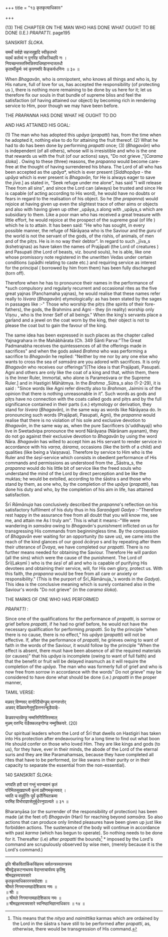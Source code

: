 +++
title = "१३ कृतकृत्याधिकारः"

+++







(13) THE CHAPTER ON THE MAN WHO HAS DONE WHAT OUGHT TO BE DONE (I.E.) _PRAPATTI_. page195



SANSKRIT _ŚLOKA_.

समर्थे सर्वज्ञे सहजसुहृदि स्वीकृतभरे  
यदर्थं कर्तव्यं न पुनरिह यत्किञ्चिदपि नः ।  
नियच्छन्तस्तस्मिन्निरुपधिमहानन्दजलधौ  
कृतार्थीकुर्मः स्वं कृपणमपि कैङ्कर्यधनिनः ॥ ३० ॥



When _Bhagavān_, who is omnipotent, who knows all things and who is, by His nature, full of love for us, has accepted the responsibility (of protecting us ), there is nothing more remaining to be done by us here for it; let us therefore fix our souls in that bundle of supreme bliss and feel the satisfaction (of having attained our object) by becoming rich in rendering service to Him, poor though we may have been before.



THE _PRAPANNA_ HAS DONE WHAT HE OUGHT TO DO



AND HAS ATTAINED HIS GOAL:



(1) The man who has adopted this _upāya_ (_prapatti_) has, from the time when he adopted it, nothing else to do for attaining the fruit thereof. (2) What he had to do has been done by performing _prapatti_ once; (3) (_Bhagavān_) who is independent (of all others), whose will is irresistible and who is the one that rewards us with the fruit (of our actions) says, "Do not grieve ,"[_Carama_ _śloka_] . Owing to these (three) reasons, the _prapanna_ would become care-free at the thought of having surrendered his bhara. The Lord of all who has been accepted as the _upāya_*, which is ever present [_Siddhopāya_ - the _upāya_ which is ever present is _Bhagavān_, for He is always eager to save the _jīva_.] as stated in, "Seek refuge under me alone", has said "I will release Thee from all sins", and since the Lord can (always) be trusted and since He is capable (of acting according to His word), he would have no doubts or fears in regard to the realisation of his object. So he (the _prapanna_) would rejoice at having given up even the slightest trace of other aims or objects and also with having given up other _upāya_s along with _upāya_s which are subsidiary to them. Like a poor man who has received a great treasure with little effort, he would rejoice at the prospect of the supreme goal (of life ) which he is to attain. It has been said: "He who has sought, in every possible manner, the refuge of Nārāyaṇa  who is the Saviour and the _guru_ of the world is not the servant of the gods, of the rishis, of animals, of men and of the pitṛs. He is in no way their debtor". In regard to such _jīva_s (kshetrajnas) as have taken the names of Prajāpati (the Lord of creatures ) and Pasupati (the Lord of beasts, viz. bound souls), he is able, like one whose promissory note registered in the unwritten Vedas under certain conditions (upādhi relating to caste etc.) and requiring service as interest for the principal ( borrowed by him from them) has been fully discharged (torn off).

Therefore when he has to pronounce their names in the performance of *such compulsory and regularly recurrent and occasional rites as the five great yajnas (Panchamaha yajnas), he would realise that these names refer really to _Iśvara_ (_Bhagavān_) etymologically: as has been stated by the sages in passages like :-" Those who worship the pitṛs (the spirits of their fore-fathers), the gods, the Brahmins and Agni - they (in reality) worship only Viṣṇu , who is the Inner Self of all beings." When the king's servants place a garland and a jewel on the coat worn by the king, their object is not to please the coat but to gain the favour of the king.



The same idea has been expressed in such places as the chapter called Yajnagrahara in the Mahābhārata   (Ch. 349 Śānti Parva:"The Great Padmanabha receives the quintessences of all the offerings made in sacrifices" and when the gods asked _Brahma_ who was performing a sacrifice to _Bhagavān_ he replied: "Neither by me nor by any one else who wants to cross the sea of _samsāra_ are you adored with sacrifices. It is only _Bhagavān_ who receives our offerings”)[The idea is that Prajāpati, Pasupati. Agni and others are only like the coat of a king and that, within them, there is the Inner Ruler, Immortal, who alone is Parameśvara or the Supreme Ruler.] and in Hastigiri Māhātmya. In the _Brahma_ _Sūtra_s also (1-2-29), it is said : "Since words like Agni refer directly also to _Brahman_, Jaimini is of the opinion that there is nothing unreasonable in it". Such words as gods and pitṛs have no connection with the coats called gods and pitṛs and by the full significance contained in their parts (i.e.) etymology or derivation, they stand for _Iśvara_ (_Bhagavān_), in the same way as words like Nārāyaṇa  do. In pronouncing such words (Prajāpati, Pasupati, Agni), the _prapanna_ would realise that there is no violation of his sole and exclusive devotion to _Bhagavān_, in the same way as, when the pure Sacrificers (s'uddhayaji) who live in Swetadvipa pronounce the word Nārāyaṇa  (Nārānam ayanam), they do not go against their exclusive devotion to _Bhagavān_ by using the word Nāra. _Bhagavān_ has willed to accept him as His servant to render service in accordance with his _varṇa_, _āśrama_, occasions (like the birth of a child) and qualities (like being a Vaiṣṇava). Therefore by service to Him who is the Ruler and the _śeṣī_-service which consists in obedient performance of His commands and permissions as understood from the _Śāstra_s, the _prapanna_ would do his little bit of service like the freed souls who understand the mind of the Lord by direct perception and be like the muktas; he would be extolled, according to the śāstra s and those who stand by them, as one who, by the completion of the _upāya_ (_prapatti_), has done his duty and who, by the completion of his aim in life, has attained satisfaction.



Śrī _Rāmānuja_ has conclusively described the _prapanna_'s reflection on his satisfactory fulfilment of his duty thus in his _Śaraṇāgati_ _Gadya_ :-"Therefore rest happy in the assurance free from all doubt that you will know me, see me, and attain me As I truly am". This is what it means:-"We were wandering in _samsāra_ owing to _Bhagavān_'s punishment inflicted on us for transgressing His commands from beginningless time. By the compassion of _Bhagavān_ ever waiting for an opportunity (to save us), we came into the reach of the kind glances of our good _ācārya_ s and by repeating after them their utterance of _Dvaya_, we have completed our _prapatti_. There is no further means needed for obtaining the Saviour. Therefore He will pardon (all the sins) which were the cause of the punishment. The Lord of Śrī(Lakṣmī ) who is the _śeṣī_  of all and who is capable of purifying His devotees and obtaining their service, will, for His own glory, protect us. With this faith, the _prapanna_ would be free from all care or anxiety or responsibility." (This is the purport of Śrī_Rāmānuja_'s words in the _Gadya_). This idea is the conclusive meaning which is surely contained also in the Saviour's words "Do not grieve" (in the _carama_ _śloka_).



THE MARKS OF ONE WHO HAS PERFORMED



_PRAPATTI_ :



Since one of the qualifications for the performance of _prapatti_, is sorrow or grief before _prapatti_, if he had no grief before, he would not have the necessary qualification for performing _prapatti_. So by the principle "when there is no cause, there is no effect," his _upāya_ (_prapatti_) will not be effective. If, after the performance of _prapatti_, he grieves owing to want of faith in the words of the Saviour, it would follow by the principle "When the effect is absent, there must have been absence of all the required materials (or causes)" that his _upāya_ is incomplete (owing to want of full faith) and that the benefit or fruit will be delayed inasmuch as it will require the completion of the _upāya_. The man who was formerly full of grief and who is now free from sorrow in accordance with the words" Do not grieve" may be considered to have done what should be done (i.e.) _prapatti_ in the proper manner,



TAMIL VERSE:

मन्नवर् विण्णवर् वानोरिऱैयॊण्ड्रुम् वान्गरुत्तोर्  
अन्नवर् वेळ्वियनैत्तुमुडित्तनरन्बुडैयार्क्-

कॆन्नवरन्दरवॆण्ड्रु नम्मत्तिगिरित्तिरुमाल्  
मुन्नम् वरुन्दि यडैक्कलङ्गॊण्ड नम्मुक्कियरे. (20)

Our spiritual leaders whom the Lord of Śrī that dwells on Hastigiri has taken into His protection after endeavouring for a long time to find out what boon He should confer on those who loved Him. They are like kings and gods (to us), for they have, ever in their minds, the abode of the Lord of the eternal suris and they are like Paramahamsas, because they have completed all rites that have to be performed, (or like swans in their purity or in their capacity to separate the essential from the non-essential).



140 SANSKRIT _ŚLOKA_:



भगवति हरौ पारं गन्तुं भरन्यसनं कृतं  
परिमितसुखप्राप्त्यै कृत्यं प्रहीणमकृत्यवत् ।  
भवति च वपुर्वृत्तिः पूर्वं कृतैर्नियतक्रमा  
परमिह विभोराज्ञासेतुर्बुधैरनुपाल्यते ॥ ३१ ॥



Bharanyāsa (or the surrender of the responsibility of protection) has been made (at the feet of) _Bhagavān_ (Hari) for reaching beyond _samsāra_. So also actions that can produce only limited pleasures have been given up just like forbidden actions. The sustenance of the body will continue in accordance with past _karma_ (which has begun to operate). So nothing needs to be done for it. Thereafter (i.e) after _prapatti_ the bounds[^54] * imposed by the Lord's command are scrupulously observed by wise men, (merely because it is the Lord's command.)

[^54]: This means that the _nitya_ and _naimittika_ karmas which are ordained by the Lord in the śāstra s have still to be performed after _prapatti_, as, otherwise, there would be transgression of His command.




________



इति श्रीकवितार्किकसिंहस्य सर्वतन्त्रस्वतन्त्रस्य  
श्रीमद्वेङ्कटनाथस्य वेदान्ताचार्यस्य कृतिषु  
श्रीमद्रहस्यत्रयसारे  
कृतकृत्याधिकारस्त्रयोदशः ॥  
श्रीमते निगमान्तमहादेशिकाय नमः ॥  
॥ श्रीः ॥  
॥ श्रीमते निगमान्तमहादेशिकाय नमः ॥  
॥ श्रीमद्रहस्यत्रयसारे स्वनिष्ठाभिज्ञानाधिकारः ॥ १४ ॥


